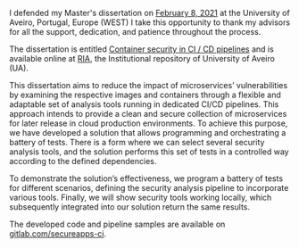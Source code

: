 I defended my Master's dissertation on [February 8, 2021](https://www.ua.pt/pt/noticias/10/65849) at the University of Aveiro, Portugal, Europe (WEST)
I take this opportunity to thank my advisors for all the support, dedication, and patience throughout the process.

The dissertation is entitled [Container security in CI / CD pipelines](https://ria.ua.pt/bitstream/10773/31292/1/Documento_Andr%c3%a9_Br%c3%a1s.pdf) and is available online at [RIA](http://hdl.handle.net/10773/31292), the Institutional repository of University of Aveiro (UA).

This dissertation aims to reduce the impact of microservices’ vulnerabilities by examining the respective images and containers through a flexible and adaptable set of analysis tools running in dedicated CI/CD pipelines. This approach intends to provide a clean and secure collection of microservices for later release in cloud production environments. To achieve this purpose, we have developed a solution that allows programming and orchestrating a battery of tests. There is a form where we can select several security analysis tools, and the solution performs this set of tests in a controlled way according to the defined dependencies. 

To demonstrate the solution’s effectiveness, we program a battery of tests for different scenarios, defining the security analysis pipeline to incorporate various tools. Finally, we will show security tools working locally, which subsequently integrated into our solution return the same results.

The developed code and pipeline samples are available on [gitlab.com/secureapps-ci](https://gitlab.com/secureapps-ci/api_server).
